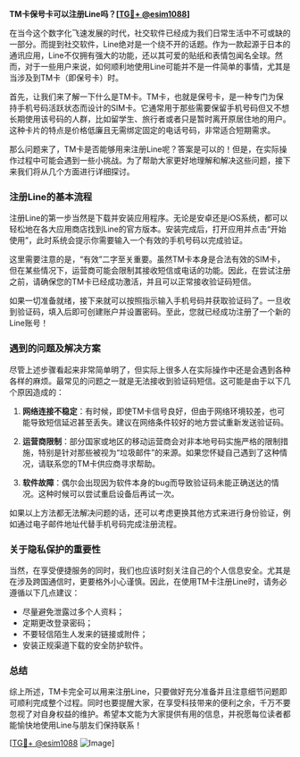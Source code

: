 **TM卡保号卡可以注册Line吗？[[TG💪+ @esim1088](https://t.me/s/esim1088)]**

在当今这个数字化飞速发展的时代，社交软件已经成为我们日常生活中不可或缺的一部分。而提到社交软件，Line绝对是一个绕不开的话题。作为一款起源于日本的通讯应用，Line不仅拥有强大的功能，还以其可爱的贴纸和表情包闻名全球。然而，对于一些用户来说，如何顺利地使用Line可能并不是一件简单的事情，尤其是当涉及到TM卡（即保号卡）时。

首先，让我们来了解一下什么是TM卡。TM卡，也就是保号卡，是一种专门为保持手机号码活跃状态而设计的SIM卡。它通常用于那些需要保留手机号码但又不想长期使用该号码的人群，比如留学生、旅行者或者只是暂时离开原居住地的用户。这种卡片的特点是价格低廉且无需绑定固定的电话号码，非常适合短期需求。

那么问题来了，TM卡是否能够用来注册Line呢？答案是可以的！但是，在实际操作过程中可能会遇到一些小挑战。为了帮助大家更好地理解和解决这些问题，接下来我们将从几个方面进行详细探讨。

### 注册Line的基本流程

注册Line的第一步当然是下载并安装应用程序。无论是安卓还是iOS系统，都可以轻松地在各大应用商店找到Line的官方版本。安装完成后，打开应用并点击“开始使用”，此时系统会提示你需要输入一个有效的手机号码以完成验证。

这里需要注意的是，“有效”二字至关重要。虽然TM卡本身是合法有效的SIM卡，但在某些情况下，运营商可能会限制其接收短信或电话的功能。因此，在尝试注册之前，请确保您的TM卡已经成功激活，并且可以正常接收验证码短信。

如果一切准备就绪，接下来就可以按照指示输入手机号码并获取验证码了。一旦收到验证码，填入后即可创建账户并设置密码。至此，您就已经成功注册了一个新的Line账号！

### 遇到的问题及解决方案

尽管上述步骤看起来非常简单明了，但实际上很多人在实际操作中还是会遇到各种各样的麻烦。最常见的问题之一就是无法接收到验证码短信。这可能是由于以下几个原因造成的：

1. **网络连接不稳定**：有时候，即使TM卡信号良好，但由于网络环境较差，也可能导致短信延迟甚至丢失。建议在网络条件较好的地方尝试重新发送验证码。
   
2. **运营商限制**：部分国家或地区的移动运营商会对非本地号码实施严格的限制措施，特别是针对那些被视为“垃圾邮件”的来源。如果您怀疑自己遇到了这种情况，请联系您的TM卡供应商寻求帮助。

3. **软件故障**：偶尔会出现因为软件本身的bug而导致验证码未能正确送达的情况。这种时候可以尝试重启设备后再试一次。

如果以上方法都无法解决问题的话，还可以考虑更换其他方式来进行身份验证，例如通过电子邮件地址代替手机号码完成注册流程。

### 关于隐私保护的重要性

当然，在享受便捷服务的同时，我们也应该时刻关注自己的个人信息安全。尤其是在涉及跨国通信时，更要格外小心谨慎。因此，在使用TM卡注册Line时，请务必遵循以下几点建议：

- 尽量避免泄露过多个人资料；
- 定期更改登录密码；
- 不要轻信陌生人发来的链接或附件；
- 安装正规渠道下载的安全防护软件。

### 总结

综上所述，TM卡完全可以用来注册Line，只要做好充分准备并且注意细节问题即可顺利完成整个过程。同时也要提醒大家，在享受科技带来的便利之余，千万不要忽视了对自身权益的维护。希望本文能为大家提供有用的信息，并祝愿每位读者都能愉快地使用Line与朋友们保持联系！

[[TG💪+ @esim1088](https://t.me/s/esim1088) ![Image](https://i.postimg.cc/4NQfJmqS/Snipaste-2025-05-13-00-14-12.png)]
